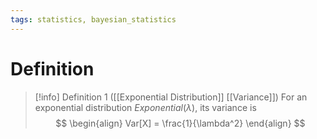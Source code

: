 ```yaml
---
tags: statistics, bayesian_statistics
---
```


# Definition

> [!info] Definition 1 ([[Exponential Distribution]] [[Variance]])
> For an exponential distribution $Exponential(\lambda)$, its variance is
> $$
> \begin{align}
> Var[X] = \frac{1}{\lambda^2}
> \end{align}
> $$